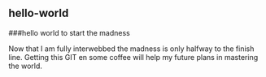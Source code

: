 ## hello-world
###hello world to start the madness

Now that I am fully interwebbed the madness is only halfway to the finish line.
Getting this GIT en some coffee will help my future plans in mastering the world.
